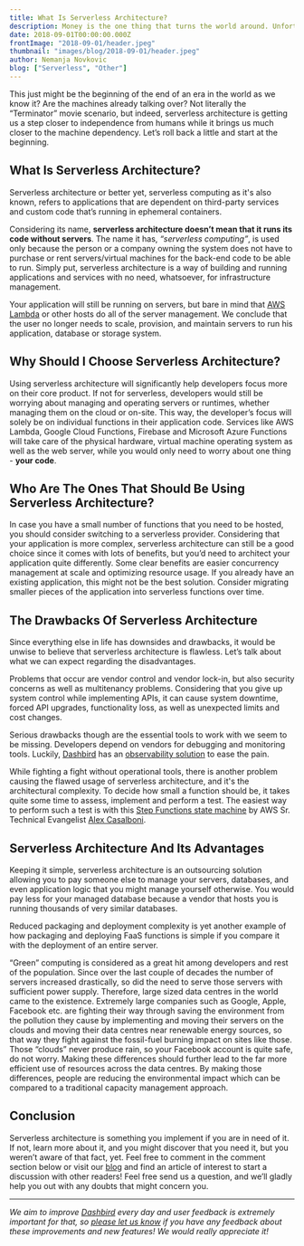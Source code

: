 ```yaml
---
title: What Is Serverless Architecture?
description: Money is the one thing that turns the world around. Unfortunately, it is the necessity in almost all spheres of life. You can live without it or with lesser amounts of it, but it makes it all harder...
date: 2018-09-01T00:00:00.000Z
frontImage: "2018-09-01/header.jpeg"
thumbnail: "images/blog/2018-09-01/header.jpeg"
author: Nemanja Novkovic
blog: ["Serverless", "Other"]
---
```


This just might be the beginning of the end of an era in the world as we know it? Are the machines already talking over? Not literally the “Terminator” movie scenario, but indeed, serverless architecture is getting us a step closer to independence from humans while it brings us much closer to the machine dependency. Let’s roll back a little and start at the beginning.

## What Is Serverless Architecture?

Serverless architecture or better yet, serverless computing as it's also known, refers to applications that are dependent on third-party services and custom code that’s running in ephemeral containers.

Considering its name, **serverless architecture doesn’t mean that it runs its code without servers**. The name it has, _“serverless computing”_, is used only because the person or a company owning the system does not have to purchase or rent servers/virtual machines for the back-end code to be able to run. Simply put, serverless architecture is a way of building and running applications and services with no need, whatsoever, for infrastructure management. 

Your application will still be running on servers, but bare in mind that [AWS Lambda](https://aws.amazon.com/lambda/) or other hosts do all of the server management. We conclude that the user no longer needs to scale, provision, and maintain servers to run his application, database or storage system.

## Why Should I Choose Serverless Architecture?

Using serverless architecture will significantly help developers focus more on their core product. If not for serverless, developers would still be worrying about managing and operating servers or runtimes, whether managing them on the cloud or on-site. This way, the developer’s focus will solely be on individual functions in their application code. Services like AWS Lambda, Google Cloud Functions, Firebase and Microsoft Azure Functions will take care of the physical hardware, virtual machine operating system as well as the web server, while you would only need to worry about one thing - **your code**.

## Who Are The Ones That Should Be Using Serverless Architecture?

In case you have a small number of functions that you need to be hosted, you should consider switching to a serverless provider. Considering that your application is more complex, serverless architecture can still be a good choice since it comes with lots of benefits, but you’d need to architect your application quite differently. Some clear benefits are easier concurrency management at scale and optimizing resource usage. If you already have an existing application, this might not be the best solution. Consider migrating smaller pieces of the application into serverless functions over time.

## The Drawbacks Of Serverless Architecture

Since everything else in life has downsides and drawbacks, it would be unwise to believe that serverless architecture is flawless. Let’s talk about what we can expect regarding the disadvantages. 

Problems that occur are vendor control and vendor lock-in, but also security concerns as well as multitenancy problems. Considering that you give up system control while implementing APIs, it can cause system downtime, forced API upgrades, functionality loss, as well as unexpected limits and cost changes.

Serious drawbacks though are the essential tools to work with we seem to be missing. Developers depend on vendors for debugging and monitoring tools. Luckily, [Dashbird](/) has an [observability solution](/features/) to ease the pain. 

While fighting a fight without operational tools, there is another problem causing the flawed usage of serverless architecture, and it's the architectural complexity. To decide how small a function should be, it takes quite some time to assess, implement and perform a test. The easiest way to perform such a test is with this [Step Functions state machine](https://github.com/alexcasalboni/aws-lambda-power-tuning) by AWS Sr. Technical Evangelist [Alex Casalboni](https://mobile.twitter.com/alex_casalboni).

## Serverless Architecture And Its Advantages

Keeping it simple, serverless architecture is an outsourcing solution allowing you to pay someone else to manage your servers, databases, and even application logic that you might manage yourself otherwise. You would pay less for your managed database because a vendor that hosts you is running thousands of very similar databases.

Reduced packaging and deployment complexity is yet another example of how packaging and deploying FaaS functions is simple if you compare it with the deployment of an entire server.

“Green” computing is considered as a great hit among developers and rest of the population. Since over the last couple of decades the number of servers increased drastically, so did the need to serve those servers with sufficient power supply. Therefore, large sized data centres in the world came to the existence. Extremely large companies such as Google, Apple, Facebook etc. are fighting their way through saving the environment from the pollution they cause by implementing and moving their servers on the clouds and moving their data centres near renewable energy sources, so that way they fight against the fossil-fuel burning impact on sites like those. Those “clouds” never produce rain, so your Facebook account is quite safe, do not worry. Making these differences should further lead to the far more efficient use of resources across the data centres. By making those differences, people are reducing the environmental impact which can be compared to a traditional capacity management approach.


## Conclusion

Serverless architecture is something you implement if you are in need of it. If not, learn more about it, and you might discover that you need it, but you weren’t aware of that fact, yet. Feel free to comment in the comment section below or visit our [blog](/blog/) and find an article of interest to start a discussion with other readers! Feel free send us a question, and we’ll gladly help you out with any doubts that might concern you. 

___

_We aim to improve [Dashbird](https://dashbird.io/) every day and user feedback is extremely important for that, so [please let us know](mailto:support@dashbird.io) if you have any feedback about these improvements and new features! We would really appreciate it!_